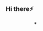 ### Hi there⚡ 
&nbsp;&nbsp;&nbsp;&nbsp;&nbsp;&nbsp;&nbsp;&nbsp;&nbsp;&nbsp;&nbsp;&nbsp;&nbsp;&nbsp;&nbsp;&nbsp;&nbsp;&nbsp;&nbsp;*
<!--
**ablyss74/ablyss74** is a ✨ _special_ ✨ repository because its `README.md` (this file) appears on your GitHub profile.

Here are some ideas to get you started:

- 🔭 I’m currently working on ...
- 🌱 I’m currently learning ...
- 👯 I’m looking to collaborate on ...
- 🤔 I’m looking for help with ...
- 💬 Ask me about ...
- 📫 How to reach me: ...
- 😄 Pronouns: ...
- ⚡ Fun fact: ...
-->
